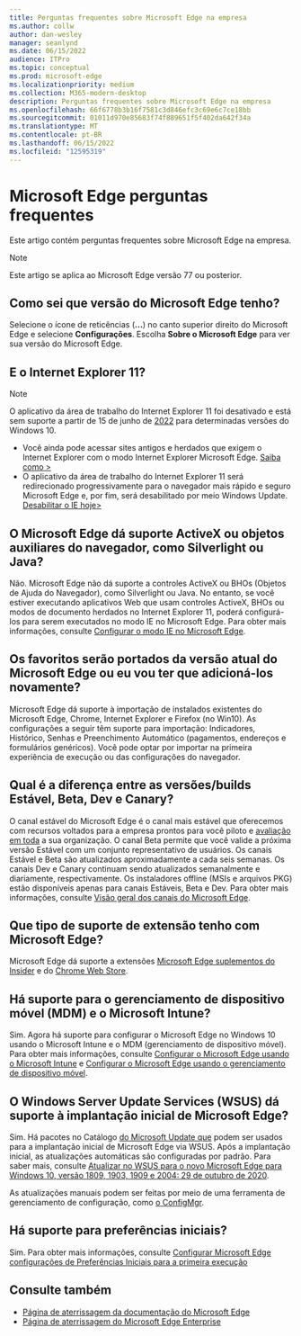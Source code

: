 ```yaml
---
title: Perguntas frequentes sobre Microsoft Edge na empresa
ms.author: collw
author: dan-wesley
manager: seanlynd
ms.date: 06/15/2022
audience: ITPro
ms.topic: conceptual
ms.prod: microsoft-edge
ms.localizationpriority: medium
ms.collection: M365-modern-desktop
description: Perguntas frequentes sobre Microsoft Edge na empresa
ms.openlocfilehash: 66f6778b3b16f7581c3d846efc3c69e6c7ce18bb
ms.sourcegitcommit: 01011d970e85683f74f889651f5f402da642f34a
ms.translationtype: MT
ms.contentlocale: pt-BR
ms.lasthandoff: 06/15/2022
ms.locfileid: "12595319"
---
```

# <a name="microsoft-edge-frequently-asked-questions"></a>Microsoft Edge perguntas frequentes

Este artigo contém perguntas frequentes sobre Microsoft Edge na empresa.

> [!NOTE]
> Este artigo se aplica ao Microsoft Edge versão 77 ou posterior.

## <a name="how-do-i-know-which-version-of-microsoft-edge-i-have"></a>Como sei que versão do Microsoft Edge tenho?

Selecione o ícone de reticências (**...**) no canto superior direito do Microsoft Edge e selecione **Configurações**. Escolha **Sobre o Microsoft Edge** para ver sua versão do Microsoft Edge.

## <a name="what-about-internet-explorer-11"></a>E o Internet Explorer 11?

>[!Note]
> O aplicativo da área de trabalho do Internet Explorer 11 foi desativado e está sem suporte a partir de 15 de junho de [2022](https://aka.ms/IEJune15Blog) para determinadas versões do Windows 10.  
>
> - Você ainda pode acessar sites antigos e herdados que exigem o Internet Explorer com o modo Internet Explorer Microsoft Edge. [Saiba como >](https://aka.ms/IEmodewebsite)
> - O aplicativo da área de trabalho do Internet Explorer 11 será redirecionado progressivamente para o navegador mais rápido e seguro Microsoft Edge e, por fim, será desabilitado por meio Windows Update. [Desabilitar o IE hoje>](/deployedge/edge-ie-disable-ie11)  

## <a name="does-microsoft-edge-support-activex-controls-or-browser-helper-objects-like-silverlight-or-java"></a>O Microsoft Edge dá suporte ActiveX ou objetos auxiliares do navegador, como Silverlight ou Java?

Não. Microsoft Edge não dá suporte a controles ActiveX ou BHOs (Objetos de Ajuda do Navegador), como Silverlight ou Java. No entanto, se você estiver executando aplicativos Web que usam controles ActiveX, BHOs ou modos de documento herdados no Internet Explorer 11, poderá configurá-los para serem executados no modo IE no Microsoft Edge. Para obter mais informações, consulte [Configurar o modo IE no Microsoft Edge](./edge-ie-mode.md).

## <a name="will-favorites-be-ported-over-from-the-current-version-of-microsoft-edge-or-will-i-have-to-re-add-them"></a>Os favoritos serão portados da versão atual do Microsoft Edge ou eu vou ter que adicioná-los novamente?

Microsoft Edge dá suporte à importação de instalados existentes do Microsoft Edge, Chrome, Internet Explorer e Firefox (no Win10). As configurações a seguir têm suporte para importação: Indicadores, Histórico, Senhas e Preenchimento Automático (pagamentos, endereços e formulários genéricos). Você pode optar por importar na primeira experiência de execução ou das configurações do navegador.

## <a name="whats-the-difference-between-the-stable-beta-dev-and-canary-channelsbuilds"></a>Qual é a diferença entre as versões/builds Estável, Beta, Dev e Canary?

O canal estável do Microsoft Edge é o canal mais estável que oferecemos com recursos voltados para a empresa prontos para você piloto e [avaliação em toda](https://aka.ms/EdgeEnterprise) a sua organização. O canal Beta permite que você valide a próxima versão Estável com um conjunto representativo de usuários. Os canais Estável e Beta são atualizados aproximadamente a cada seis semanas. Os canais Dev e Canary continuam sendo atualizados semanalmente e diariamente, respectivamente. Os instaladores offline (MSIs e arquivos PKG) estão disponíveis apenas para canais Estáveis, Beta e Dev. Para obter mais informações, consulte [Visão geral dos canais do Microsoft Edge](./microsoft-edge-channels.md).

## <a name="what-kind-of-extension-support-do-i-have-with-microsoft-edge"></a>Que tipo de suporte de extensão tenho com Microsoft Edge?

Microsoft Edge dá suporte a extensões [Microsoft Edge suplementos do Insider](https://go.microsoft.com/fwlink/?linkid=2081222) e do [Chrome Web Store](https://go.microsoft.com/fwlink/?linkid=2072338).

## <a name="do-you-support-mobile-device-management-mdm-and-microsoft-intune"></a>Há suporte para o gerenciamento de dispositivo móvel (MDM) e o Microsoft Intune?

Sim. Agora há suporte para configurar o Microsoft Edge no Windows 10 usando o Microsoft Intune e o MDM (gerenciamento de dispositivo móvel). Para obter mais informações, consulte [Configurar o Microsoft Edge usando o Microsoft Intune](./configure-edge-with-intune.md) e [Configurar o Microsoft Edge usando o gerenciamento de dispositivo móvel](./configure-edge-with-mdm.md).

## <a name="does-windows-server-update-services-wsus-support-the-initial-deployment-of-microsoft-edge"></a>O Windows Server Update Services (WSUS) dá suporte à implantação inicial de Microsoft Edge?

Sim. Há pacotes no Catálogo [do Microsoft Update que](https://www.catalog.update.microsoft.com/Search.aspx?q=the%20new%20microsoft%20edge%20for%20windows) podem ser usados para a implantação inicial de Microsoft Edge via WSUS. Após a implantação inicial, as atualizações automáticas são configuradas por padrão. Para saber mais, consulte [Atualizar no WSUS para o novo Microsoft Edge para Windows 10, versão 1809, 1903, 1909 e 2004: 29 de outubro de 2020](https://support.microsoft.com/help/4584642/update-in-wsus-for-the-new-microsoft-edge).

 As atualizações manuais podem ser feitas por meio de uma ferramenta de gerenciamento de configuração, como [o ConfigMgr](/configmgr/apps/deploy-use/deploy-edge?bc=%2fDeployEdge%2fbreadcrumb%2ftoc.json&toc=%2fDeployEdge%2ftoc.json).

## <a name="are-initial-preferences-supported"></a>Há suporte para preferências iniciais?

Sim. Para obter mais informações, consulte [Configurar Microsoft Edge configurações de Preferências Iniciais para a primeira execução](./initial-preferences-support-on-microsoft-edge-browser.md)

## <a name="see-also"></a>Consulte também

- [Página de aterrissagem da documentação do Microsoft Edge](./index.yml)
- [Página de aterrissagem do Microsoft Edge Enterprise](https://aka.ms/EdgeEnterprise)
  

